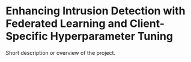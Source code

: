 # Enhancing Intrusion Detection with Federated Learning and Client-Specific Hyperparameter Tuning

Short description or overview of the project.


